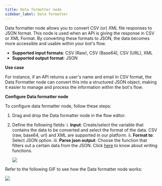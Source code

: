 ```yaml
---
title: Data formatter node
sidebar_label: Data formatter
---
```


Data formatter node allows you to convert CSV (or) XML file responses to JSON format. This node is used when an API is giving the response in CSV or XML Format. By converting these formats to JSON, the data becomes more accessible and usable within your bot's flow.

* **Supported input formats**: CSV (Raw), CSV (Base64), CSV (URL), XML
* **Supported output format**: JSON

**Use case**

For instance, if an API returns a user's name and email in CSV format, the Data Formatter node can convert this into a structured JSON object, making it easier to manage and process the information within the bot's flow.

**Configure Data formatter node**

To configure data formatter node, follow these steps:

1. Drag and drop the Data formatter node in the flow editor.

2. Define the following fields:
   i. **Input**: Create/select the variable that contains the data to be converted and select the format of the data. CSV (raw, base64, url) and XML are supported in our platform.
  ii. **Format to**: Select JSON option.
  iii. **Parse json output**: Choose the function that filters out a certain data from the JSON. Click [here](https://docs.yellow.ai/docs/platform_concepts/studio/build/code) to know about writing functions.

     ![](https://i.imgur.com/X20qA35.png)
     
Refer to the following GIF to see how the Data formatter node works:

   ![](https://imgur.com/pd9x7FJ.gif)
